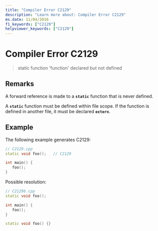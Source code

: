 ```yaml
---
title: "Compiler Error C2129"
description: "Learn more about: Compiler Error C2129"
ms.date: 11/04/2016
f1_keywords: ["C2129"]
helpviewer_keywords: ["C2129"]
---
```

# Compiler Error C2129

> static function 'function' declared but not defined

## Remarks

A forward reference is made to a **`static`** function that is never defined.

A **`static`** function must be defined within file scope. If the function is defined in another file, it must be declared **`extern`**.

## Example

The following example generates C2129:

```cpp
// C2129.cpp
static void foo();   // C2129

int main() {
   foo();
}
```

Possible resolution:

```cpp
// C2129b.cpp
static void foo();

int main() {
   foo();
}

static void foo() {}
```
